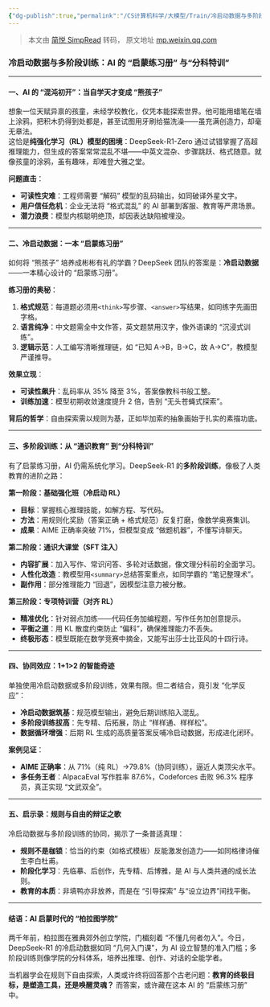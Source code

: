 ```yaml
---
{"dg-publish":true,"permalink":"/CS计算机科学/大模型/Train/冷启动数据与多阶段训练：AI 的 “启蒙练习册” 与“分科特训”/","noteIcon":"","created":"2025-07-31T10:00:11.147+08:00","updated":"2025-01-30T00:38:21.000+08:00"}
---
```


> 本文由 [简悦 SimpRead](http://ksria.com/simpread/) 转码， 原文地址 [mp.weixin.qq.com](https://mp.weixin.qq.com/s?__biz=MzA3MDE2OTQ0OA==&mid=2651918255&idx=6&sn=752ea36b72c2e50f05b79b676df89e4f&chksm=852549a8b252c0be3aa80d7854480ba6ae61a58f00cbaa5ed701cdd39588d616c8b713885f8d&cur_album_id=2921594804302790657&scene=189#wechat_redirect)

### **冷启动数据与多阶段训练：AI 的 “启蒙练习册” 与“分科特训”**

* * *

#### **一、AI 的 “混沌初开”：当自学天才变成 “熊孩子”**

想象一位天赋异禀的孩童，未经学校教化，仅凭本能探索世界。他可能用蜡笔在墙上涂鸦，把积木扔得到处都是，甚至试图用牙刷给猫洗澡——虽充满创造力，却毫无章法。  
这恰是**纯强化学习（RL）模型的困境**：DeepSeek-R1-Zero 通过试错掌握了高超推理能力，但生成的答案常常混乱不堪——中英文混杂、步骤跳跃、格式随意。就像孩童的涂鸦，虽有趣味，却难登大雅之堂。

**问题直击**：

* **可读性灾难**：工程师需要 “解码” 模型的乱码输出，如同破译外星文字。
* **用户信任危机**：企业无法将 “格式混乱” 的 AI 部署到客服、教育等严肃场景。
* **潜力浪费**：模型内核聪明绝顶，却因表达缺陷被埋没。

* * *

#### **二、冷启动数据：一本 “启蒙练习册”**

如何将 “熊孩子” 培养成彬彬有礼的学霸？DeepSeek 团队的答案是：**冷启动数据**——一本精心设计的 “启蒙练习册”。

**练习册的奥秘**：

1. **格式规范**：每道题必须用`<think>`写步骤、`<answer>`写结果，如同练字先画田字格。
2. **语言纯净**：中文题需全中文作答，英文题禁用汉字，像外语课的 “沉浸式训练”。
3. **逻辑示范**：人工编写清晰推理链，如 “已知 A→B，B→C，故 A→C”，教模型严谨推导。
    

**效果立现**：

* **可读性飙升**：乱码率从 35% 降至 3%，答案像教科书般工整。
* **训练加速**：模型初期收敛速度提升 2 倍，告别 “无头苍蝇式探索”。

**背后的哲学**：自由探索需以规则为基，正如毕加索的抽象画始于扎实的素描功底。

* * *

#### **三、多阶段训练：从 “通识教育” 到“分科特训”**

有了启蒙练习册，AI 仍需系统化学习。DeepSeek-R1 的**多阶段训练**，像极了人类教育的进阶之路：

**第一阶段：基础强化班（冷启动 RL）**

* **目标**：掌握核心推理技能，如解方程、写代码。
* **方法**：用规则化奖励（答案正确 + 格式规范）反复打磨，像数学奥赛集训。
* **成果**：AIME 正确率突破 71%，但模型变成 “做题机器”，不懂写诗聊天。
    

**第二阶段：通识大课堂（SFT 注入）**
* **内容扩展**：加入写作、常识问答、多轮对话数据，像文理分科前的全面学习。
* **人性化改造**：教模型用`<summary>`总结答案重点，如同学霸的 “笔记整理术”。
* **副作用**：部分推理能力 “回退”，因模型注意力被分散。
    

**第三阶段：专项特训营（对齐 RL）**
* **精准优化**：针对弱点加练——代码任务加编程题，写作任务加创意提示。
* **平衡之道**：用 KL 散度约束防止 “偏科”，确保推理能力不丢失。
* **终极形态**：模型既能在数学竞赛中摘金，又能写出莎士比亚风的十四行诗。

* * *

#### **四、协同效应：1+1>2 的智能奇迹**

单独使用冷启动数据或多阶段训练，效果有限。但二者结合，竟引发 “化学反应”：

* **冷启动数据筑基**：规范模型输出，避免后期训练陷入混乱。
* **多阶段训练拔高**：先专精、后拓展，防止 “样样通、样样松”。
* **数据循环增强**：后期 RL 生成的高质量答案反哺冷启动数据，形成进化闭环。


**案例见证**：
* **AIME 正确率**：从 71%（纯 RL）→79.8%（协同训练），逼近人类顶尖水平。
* **多任务王者**：AlpacaEval 写作胜率 87.6%，Codeforces 击败 96.3% 程序员，真正实现 “文武双全”。

* * *

#### **五、启示录：规则与自由的辩证之歌**

冷启动数据与多阶段训练的协同，揭示了一条普适真理：

* **规则不是枷锁**：恰当的约束（如格式模板）反能激发创造力——如同格律诗催生李白杜甫。
* **阶段化学习**：先临摹、后创作，先专精、后博雅，是 AI 与人类共通的成长法则。
* **教育的本质**：非填鸭亦非放养，而是在 “引导探索” 与“设立边界”间找平衡。

* * *

#### **结语：AI 启蒙时代的 “柏拉图学院”**

两千年前，柏拉图在雅典郊外创立学院，门楣刻着 “不懂几何者勿入”。今日，DeepSeek-R1 的冷启动数据如同 “几何入门课”，为 AI 设立智慧的准入门槛；多阶段训练则像学院的分科体系，培养出推理、创作、对话的全能学者。

当机器学会在规则下自由探索，人类或许终将回答那个古老问题：**教育的终极目标，是塑造工具，还是唤醒灵魂？** 而答案，或许藏在这本 AI 的 “启蒙练习册” 中。